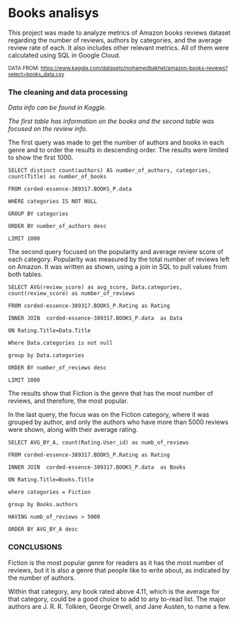 # Books analisys

This project was made to analyze metrics of Amazon books reviews dataset regarding the number of reviews, authors by categories, and the average review rate of each. It also includes other relevant metrics. All of them were calculated using SQL in Google Cloud.

<sub> DATA FROM: https://www.kaggle.com/datasets/mohamedbakhet/amazon-books-reviews?select=books_data.csv <sub>

### The cleaning and data processing
_Data info can be found in Kaggle._

_The first table has information on the books and the second table was focused on the review info._

The first query was made to get the number of authors and books in each genre and to order the results in descending order. The results were limited to show the first 1000. 

`SELECT distinct count(authors) AS number_of_authors, categories, count(Title) as number_of_books`

`FROM corded-essence-389317.BOOKS_P.data`

`WHERE categories IS NOT NULL`

`GROUP BY categories`

`ORDER BY number_of_authors desc`

`LIMIT 1000`
 
The second query focused on the popularity and average review score of each category. Popularity was measured by the total number of reviews left on Amazon. It was written as shown, using a join in SQL to pull values from both tables.

`SELECT AVG(review_score) as avg_score, Data.categories, count(review_score) as number_of_reviews`

`FROM corded-essence-389317.BOOKS_P.Rating as Rating`

`INNER JOIN  corded-essence-389317.BOOKS_P.data  as Data`

`ON Rating.Title=Data.Title`

`Where Data.categories is not null`

`group by Data.categories`

`ORDER BY number_of_reviews desc`

`LIMIT 1000`

The results show that Fiction is the genre that has the most number of reviews, and therefore, the most popular.

In the last query, the focus was on the Fiction category, where it was grouped by author, and only the authors who have more than 5000 reviews were shown, along with their average rating.


`SELECT AVG_BY_A, count(Rating.User_id) as numb_of_reviews`

`FROM corded-essence-389317.BOOKS_P.Rating as Rating`

`INNER JOIN  corded-essence-389317.BOOKS_P.data  as Books`

`ON Rating.Title=Books.Title`

`where categories = Fiction`

`group by Books.authors`

`HAVING numb_of_reviews > 5000`

`ORDER BY AVG_BY_A desc`

### CONCLUSIONS

Fiction is the most popular genre for readers as it has the most number of reviews, but it is also a genre that people like to write about, as indicated by the number of authors.

Within that category, any book rated above 4.11, which is the average for that category, could be a good choice to add to any to-read list. The major authors are J. R. R. Tolkien, George Orwell, and Jane Austen, to name a few.
